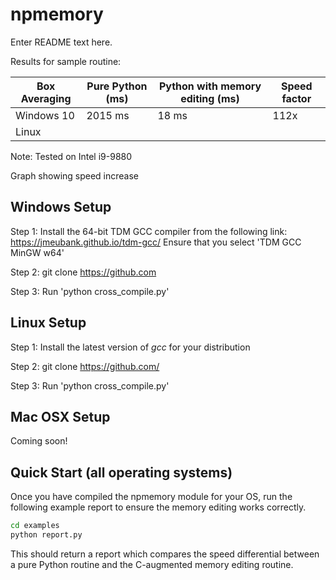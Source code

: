 # npmemory
Enter README text here.

Results for sample routine:

| Box Averaging | Pure Python (ms) | Python with memory editing (ms) | Speed factor |
|---|---|---|---|
| Windows 10 | 2015 ms | 18 ms | 112x |
| Linux |   |   |   |

Note: Tested on Intel i9-9880

Graph showing speed increase

## Windows Setup

Step 1: Install the 64-bit TDM GCC compiler from the following link:
https://jmeubank.github.io/tdm-gcc/ Ensure that you select 'TDM GCC MinGW w64'

Step 2: git clone https://github.com

Step 3: Run 'python cross_compile.py'

## Linux Setup

Step 1: Install the latest version of *gcc* for your distribution

Step 2: git clone https://github.com/

Step 3: Run 'python cross_compile.py'


## Mac OSX Setup

Coming soon!


## Quick Start (all operating systems)

Once you have compiled the npmemory module for your OS, run the following example report
to ensure the memory editing works correctly.

```sh
cd examples
python report.py
```

This should return a report which compares the speed differential between a pure
Python routine and the C-augmented memory editing routine.